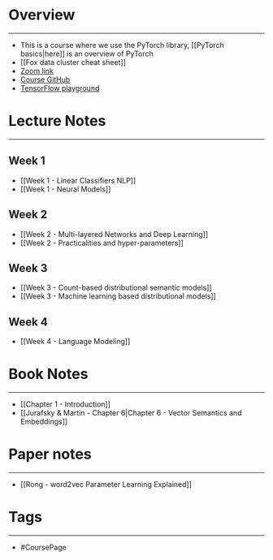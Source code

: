 
# Overview
---
* This is a course where we use the PyTorch library, [[PyTorch basics|here]] is an overview of PyTorch
* [[Fox data cluster cheat sheet]]
* [Zoom link](https://uio.zoom.us/j/62776647554?pwd=dnZ4WUMwMnExZVh2bFNIdkN3N2ZNdz09)
* [Course GitHub](https://github.uio.no/in5550/2024)
* [TensorFlow playground](playground.tensorflow.org)



# Lecture Notes
---

## Week 1
* [[Week 1 - Linear Classifiers NLP]]
* [[Week 1 - Neural Models]]

## Week 2
* [[Week 2 - Multi-layered Networks and Deep Learning]]
* [[Week 2 - Practicalities and hyper-parameters]]

## Week 3
* [[Week 3 - Count-based distributional semantic models]]
* [[Week 3 - Machine learning based distributional models]]

## Week 4
* [[Week 4 - Language Modeling]]

# Book Notes
---

* [[Chapter 1 - Introduction]]
* [[Jurafsky & Martin - Chapter 6|Chapter 6 - Vector Semantics and Embeddings]]


# Paper notes
---

* [[Rong - word2vec Parameter Learning Explained]]


# Tags
---
* #CoursePage


